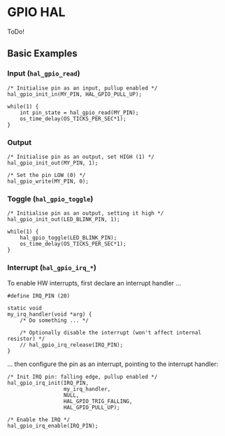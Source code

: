 # GPIO HAL

ToDo!

## Basic Examples

### Input (`hal_gpio_read`)

```
/* Initialise pin as an input, pullup enabled */
hal_gpio_init_in(MY_PIN, HAL_GPIO_PULL_UP);

while(1) {
    int pin_state = hal_gpio_read(MY_PIN);
    os_time_delay(OS_TICKS_PER_SEC*1);
}
```

### Output

```
/* Initialise pin as an output, set HIGH (1) */
hal_gpio_init_out(MY_PIN, 1);

/* Set the pin LOW (0) */
hal_gpio_write(MY_PIN, 0);
```

### Toggle (`hal_gpio_toggle`)

```
/* Initialise pin as an output, setting it high */
hal_gpio_init_out(LED_BLINK_PIN, 1);

while(1) {
    hal_gpio_toggle(LED_BLINK_PIN);
    os_time_delay(OS_TICKS_PER_SEC*1);
}
```

### Interrupt (`hal_gpio_irq_*`)

To enable HW interrupts, first declare an interrupt handler ...

```
#define IRQ_PIN (20)

static void
my_irq_handler(void *arg) {
    /* Do something ... */

    /* Optionally disable the interrupt (won't affect internal resistor) */
    // hal_gpio_irq_release(IRQ_PIN);
}
```

... then configure the pin as an interrupt, pointing to the interrupt handler:

```
/* Init IRQ pin: falling edge, pullup enabled */
hal_gpio_irq_init(IRQ_PIN,
                  my_irq_handler,
                  NULL,
                  HAL_GPIO_TRIG_FALLING,
                  HAL_GPIO_PULL_UP);

/* Enable the IRQ */
hal_gpio_irq_enable(IRQ_PIN);
```
